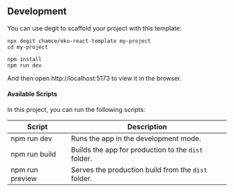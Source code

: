 ## Development

You can use degit to scaffold your project with this template:

```
npx degit chamce/eku-react-template my-project
cd my-project

npm install
npm run dev
```

And then open http://localhost:5173 to view it in the browser.

#### Available Scripts

In this project, you can run the following scripts:

| Script          | Description                                         |
| --------------- | --------------------------------------------------- |
| npm run dev     | Runs the app in the development mode.               |
| npm run build   | Builds the app for production to the `dist` folder. |
| npm run preview | Serves the production build from the `dist` folder. |
